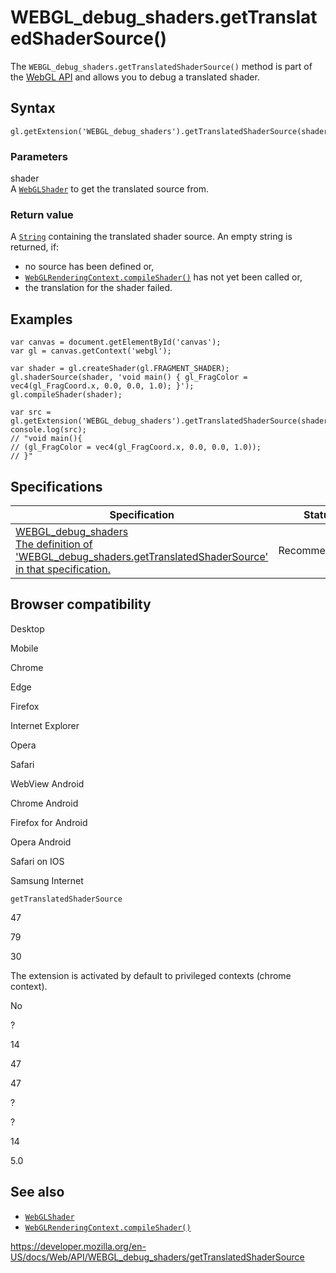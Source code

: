 WEBGL\_debug\_shaders.getTranslatedShaderSource()
=================================================

The `WEBGL_debug_shaders.getTranslatedShaderSource()` method is part of the [WebGL API](../webgl_api) and allows you to debug a translated shader.

Syntax
------

    gl.getExtension('WEBGL_debug_shaders').getTranslatedShaderSource(shader);

### Parameters

shader  
A [`WebGLShader`](../webglshader) to get the translated source from.

### Return value

A [`String`](https://developer.mozilla.org/en-US/docs/Web/JavaScript/Reference/Global_Objects/String) containing the translated shader source. An empty string is returned, if:

-   no source has been defined or,
-   [`WebGLRenderingContext.compileShader()`](../webglrenderingcontext/compileshader) has not yet been called or,
-   the translation for the shader failed.

Examples
--------

    var canvas = document.getElementById('canvas');
    var gl = canvas.getContext('webgl');

    var shader = gl.createShader(gl.FRAGMENT_SHADER);
    gl.shaderSource(shader, 'void main() { gl_FragColor = vec4(gl_FragCoord.x, 0.0, 0.0, 1.0); }');
    gl.compileShader(shader);

    var src = gl.getExtension('WEBGL_debug_shaders').getTranslatedShaderSource(shader);
    console.log(src);
    // "void main(){
    // (gl_FragColor = vec4(gl_FragCoord.x, 0.0, 0.0, 1.0));
    // }"

Specifications
--------------

<table><thead><tr class="header"><th>Specification</th><th>Status</th><th>Comment</th></tr></thead><tbody><tr class="odd"><td><a href="https://www.khronos.org/registry/webgl/extensions/WEBGL_debug_shaders/">WEBGL_debug_shaders<br />
<span class="small">The definition of 'WEBGL_debug_shaders.getTranslatedShaderSource' in that specification.</span></a></td><td><span class="spec-rec">Recommendation</span></td><td>Initial definition.</td></tr></tbody></table>

Browser compatibility
---------------------

Desktop

Mobile

Chrome

Edge

Firefox

Internet Explorer

Opera

Safari

WebView Android

Chrome Android

Firefox for Android

Opera Android

Safari on IOS

Samsung Internet

`getTranslatedShaderSource`

47

79

30

The extension is activated by default to privileged contexts (chrome context).

No

?

14

47

47

?

?

14

5.0

See also
--------

-   [`WebGLShader`](../webglshader)
-   [`WebGLRenderingContext.compileShader()`](../webglrenderingcontext/compileshader)

<a href="https://developer.mozilla.org/en-US/docs/Web/API/WEBGL_debug_shaders/getTranslatedShaderSource" class="_attribution-link">https://developer.mozilla.org/en-US/docs/Web/API/WEBGL_debug_shaders/getTranslatedShaderSource</a>
